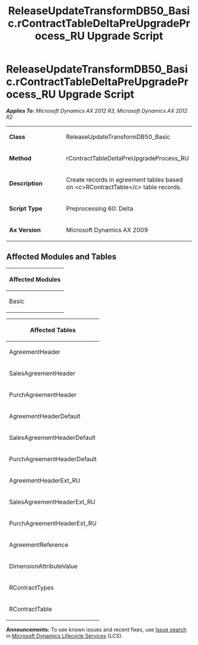﻿---
title: ReleaseUpdateTransformDB50_Basic.rContractTableDeltaPreUpgradeProcess_RU Upgrade Script
TOCTitle: ReleaseUpdateTransformDB50_Basic.rContractTableDeltaPreUpgradeProcess_RU Upgrade Script
ms:assetid: b3339372-7ade-e9d5-7cf5-d3aa2157ce06
ms:mtpsurl: https://msdn.microsoft.com/en-us/library/JJ736939(v=AX.60)
ms:contentKeyID: 49710623
ms.date: 05/18/2015
mtps_version: v=AX.60
---

# ReleaseUpdateTransformDB50\_Basic.rContractTableDeltaPreUpgradeProcess\_RU Upgrade Script 


_**Applies To:** Microsoft Dynamics AX 2012 R3, Microsoft Dynamics AX 2012 R2_

<table>
<colgroup>
<col style="width: 50%" />
<col style="width: 50%" />
</colgroup>
<tbody>
<tr class="odd">
<td><p><strong>Class</strong></p></td>
<td><p>ReleaseUpdateTransformDB50_Basic</p></td>
</tr>
<tr class="even">
<td><p><strong>Method</strong></p></td>
<td><p>rContractTableDeltaPreUpgradeProcess_RU</p></td>
</tr>
<tr class="odd">
<td><p><strong>Description</strong></p></td>
<td><p>Create records in agreement tables based on &lt;c&gt;RContractTable&lt;/c&gt; table records.</p></td>
</tr>
<tr class="even">
<td><p><strong>Script Type</strong></p></td>
<td><p>Preprocessing 60: Delta</p></td>
</tr>
<tr class="odd">
<td><p><strong>Ax Version</strong></p></td>
<td><p>Microsoft Dynamics AX 2009</p></td>
</tr>
</tbody>
</table>


## Affected Modules and Tables

<table>
<colgroup>
<col style="width: 100%" />
</colgroup>
<thead>
<tr class="header">
<th><p>Affected Modules</p></th>
</tr>
</thead>
<tbody>
<tr class="odd">
<td><p>Basic</p></td>
</tr>
</tbody>
</table>


<table>
<colgroup>
<col style="width: 100%" />
</colgroup>
<thead>
<tr class="header">
<th><p>Affected Tables</p></th>
</tr>
</thead>
<tbody>
<tr class="odd">
<td><p>AgreementHeader</p></td>
</tr>
<tr class="even">
<td><p>SalesAgreementHeader</p></td>
</tr>
<tr class="odd">
<td><p>PurchAgreementHeader</p></td>
</tr>
<tr class="even">
<td><p>AgreementHeaderDefault</p></td>
</tr>
<tr class="odd">
<td><p>SalesAgreementHeaderDefault</p></td>
</tr>
<tr class="even">
<td><p>PurchAgreementHeaderDefault</p></td>
</tr>
<tr class="odd">
<td><p>AgreementHeaderExt_RU</p></td>
</tr>
<tr class="even">
<td><p>SalesAgreementHeaderExt_RU</p></td>
</tr>
<tr class="odd">
<td><p>PurchAgreementHeaderExt_RU</p></td>
</tr>
<tr class="even">
<td><p>AgreementReference</p></td>
</tr>
<tr class="odd">
<td><p>DimensionAttributeValue</p></td>
</tr>
<tr class="even">
<td><p>RContractTypes</p></td>
</tr>
<tr class="odd">
<td><p>RContractTable</p></td>
</tr>
</tbody>
</table>

  
**Announcements:** To see known issues and recent fixes, use [Issue search](http://go.microsoft.com/fwlink/?linkid=389258) in [Microsoft Dynamics Lifecycle Services](http://go.microsoft.com/fwlink/?linkid=306505) (LCS).

